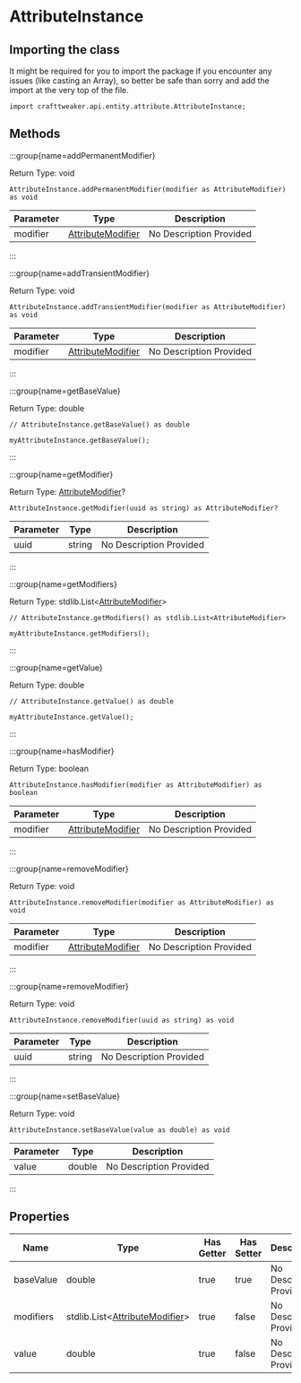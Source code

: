 # AttributeInstance

## Importing the class

It might be required for you to import the package if you encounter any issues (like casting an Array), so better be safe than sorry and add the import at the very top of the file.
```zenscript
import crafttweaker.api.entity.attribute.AttributeInstance;
```


## Methods

:::group{name=addPermanentModifier}

Return Type: void

```zenscript
AttributeInstance.addPermanentModifier(modifier as AttributeModifier) as void
```

| Parameter | Type | Description |
|-----------|------|-------------|
| modifier | [AttributeModifier](/vanilla/api/entity/attribute/AttributeModifier) | No Description Provided |


:::

:::group{name=addTransientModifier}

Return Type: void

```zenscript
AttributeInstance.addTransientModifier(modifier as AttributeModifier) as void
```

| Parameter | Type | Description |
|-----------|------|-------------|
| modifier | [AttributeModifier](/vanilla/api/entity/attribute/AttributeModifier) | No Description Provided |


:::

:::group{name=getBaseValue}

Return Type: double

```zenscript
// AttributeInstance.getBaseValue() as double

myAttributeInstance.getBaseValue();
```

:::

:::group{name=getModifier}

Return Type: [AttributeModifier](/vanilla/api/entity/attribute/AttributeModifier)?

```zenscript
AttributeInstance.getModifier(uuid as string) as AttributeModifier?
```

| Parameter | Type | Description |
|-----------|------|-------------|
| uuid | string | No Description Provided |


:::

:::group{name=getModifiers}

Return Type: stdlib.List&lt;[AttributeModifier](/vanilla/api/entity/attribute/AttributeModifier)&gt;

```zenscript
// AttributeInstance.getModifiers() as stdlib.List<AttributeModifier>

myAttributeInstance.getModifiers();
```

:::

:::group{name=getValue}

Return Type: double

```zenscript
// AttributeInstance.getValue() as double

myAttributeInstance.getValue();
```

:::

:::group{name=hasModifier}

Return Type: boolean

```zenscript
AttributeInstance.hasModifier(modifier as AttributeModifier) as boolean
```

| Parameter | Type | Description |
|-----------|------|-------------|
| modifier | [AttributeModifier](/vanilla/api/entity/attribute/AttributeModifier) | No Description Provided |


:::

:::group{name=removeModifier}

Return Type: void

```zenscript
AttributeInstance.removeModifier(modifier as AttributeModifier) as void
```

| Parameter | Type | Description |
|-----------|------|-------------|
| modifier | [AttributeModifier](/vanilla/api/entity/attribute/AttributeModifier) | No Description Provided |


:::

:::group{name=removeModifier}

Return Type: void

```zenscript
AttributeInstance.removeModifier(uuid as string) as void
```

| Parameter | Type | Description |
|-----------|------|-------------|
| uuid | string | No Description Provided |


:::

:::group{name=setBaseValue}

Return Type: void

```zenscript
AttributeInstance.setBaseValue(value as double) as void
```

| Parameter | Type | Description |
|-----------|------|-------------|
| value | double | No Description Provided |


:::


## Properties

| Name | Type | Has Getter | Has Setter | Description |
|------|------|------------|------------|-------------|
| baseValue | double | true | true | No Description Provided |
| modifiers | stdlib.List&lt;[AttributeModifier](/vanilla/api/entity/attribute/AttributeModifier)&gt; | true | false | No Description Provided |
| value | double | true | false | No Description Provided |

